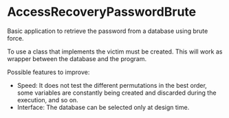 AccessRecoveryPasswordBrute
=============

Basic application to retrieve the password from a database using brute force.

To use a class that implements the victim must be created. This will work as wrapper between the database and the program.

Possible features to improve:
- Speed: It does not test the different permutations in the best order, some variables are constantly being created and discarded during the execution, and so on.
- Interface: The database can be selected only at design time.